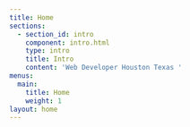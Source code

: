 ```yaml
---
title: Home
sections:
  - section_id: intro
    component: intro.html
    type: intro
    title: Intro
    content: 'Web Developer Houston Texas '
menus:
  main:
    title: Home
    weight: 1
layout: home
---
```

